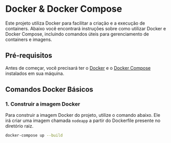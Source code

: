 # Docker & Docker Compose

Este projeto utiliza Docker para facilitar a criação e a execução de containers. Abaixo você encontrará instruções sobre como utilizar Docker e Docker Compose, incluindo comandos úteis para gerenciamento de containers e imagens.

## Pré-requisitos

Antes de começar, você precisará ter o [Docker](https://www.docker.com/get-started) e o [Docker Compose](https://docs.docker.com/compose/install/) instalados em sua máquina.

## Comandos Docker Básicos

### 1. Construir a imagem Docker
Para construir a imagem Docker do projeto, utilize o comando abaixo. Ele irá criar uma imagem chamada `nodeapp` a partir do Dockerfile presente no diretório raiz.

```bash
docker-compose up --build
```